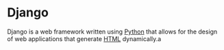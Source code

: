 # Django

Django is a web framework written using [Python](/wiki/Python) that allows for the design of web applications that generate [HTML](/wiki/HTML) dynamically.a
